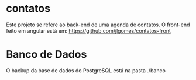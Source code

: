 # contatos
Este projeto se refere ao back-end de uma agenda de contatos.
O front-end feito em angular está em: https://github.com/jlgomes/contatos-front

# Banco de Dados
O backup da base de dados do PostgreSQL está na pasta ./banco
